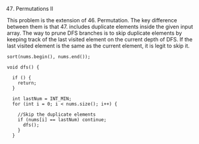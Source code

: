 47. Permutations II

This problem is the extension of 46. Permutation. The key difference between them is that 47. includes duplicate elements inside the given input array. 
The way to prune DFS branches is to skip duplicate elements by keeping track of the last visited element on the current depth of DFS. If the last visited
element is the same as the current element, it is legit to skip it.

```
sort(nums.begin(), nums.end());

void dfs() {

  if () {
    return;
  }
  
  int lastNum = INT_MIN;
  for (int i = 0; i < nums.size(); i++) {
  
    //Skip the duplicate elements
    if (nums[i] == lastNum) continue;
      dfs();
    }
  }
```
